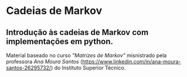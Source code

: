 # Cadeias de Markov

## Introdução às cadeias de Markov com implementações em python.

Material baseado no curso *"Matrizes de Markov"* misnistrado pela professora *Ana Moura Santos* (https://www.linkedin.com/in/ana-moura-santos-26295732/) do Instituto Superior Técnico.
